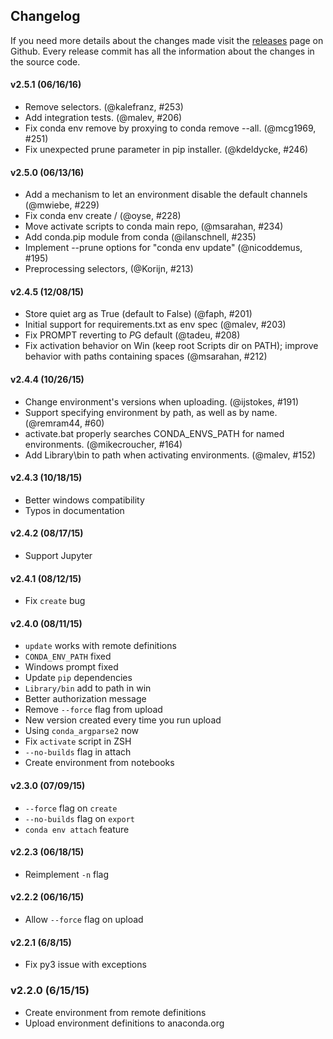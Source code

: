 ## Changelog

If you need more details about the changes made visit the
[releases](https://github.com/conda/conda-env/releases) page
on Github. Every release commit has all the information about
the changes in the source code.

#### v2.5.1 (06/16/16)

- Remove selectors. (@kalefranz, #253)
- Add integration tests. (@malev, #206)
- Fix conda env remove by proxying to conda remove --all. (@mcg1969, #251)
- Fix unexpected prune parameter in pip installer. (@kdeldycke, #246)

#### v2.5.0 (06/13/16)

- Add a mechanism to let an environment disable the default channels (@mwiebe, #229)
- Fix conda env create <username>/<env name> (@oyse, #228)
- Move activate scripts to conda main repo, (@msarahan, #234)
- Add conda.pip module from conda (@ilanschnell, #235)
- Implement --prune options for "conda env update" (@nicoddemus, #195)
- Preprocessing selectors, (@Korijn, #213)

#### v2.4.5 (12/08/15)

- Store quiet arg as True (default to False) (@faph, #201)
- Initial support for requirements.txt as env spec (@malev, #203)
- Fix PROMPT reverting to $P$G default (@tadeu, #208)
- Fix activation behavior on Win (keep root Scripts dir on PATH); improve behavior with paths containing spaces (@msarahan, #212)

#### v2.4.4 (10/26/15)

- Change environment's versions when uploading. (@ijstokes, #191)
- Support specifying environment by path, as well as by name. (@remram44, #60)
- activate.bat properly searches CONDA_ENVS_PATH for named environments. (@mikecroucher, #164)
- Add Library\\bin to path when activating environments. (@malev, #152)

#### v2.4.3 (10/18/15)

- Better windows compatibility
- Typos in documentation

#### v2.4.2 (08/17/15)

- Support Jupyter

#### v2.4.1 (08/12/15)

- Fix `create` bug

#### v2.4.0 (08/11/15)

- `update` works with remote definitions
- `CONDA_ENV_PATH` fixed
- Windows prompt fixed
- Update `pip` dependencies
- `Library/bin` add to path in win
- Better authorization message
- Remove `--force` flag from upload
- New version created every time you run upload
- Using `conda_argparse2` now
- Fix `activate` script in ZSH
- `--no-builds` flag in attach
- Create environment from notebooks

#### v2.3.0 (07/09/15)

- `--force` flag on `create`
- `--no-builds` flag on `export`
- `conda env attach` feature

#### v2.2.3 (06/18/15)

- Reimplement `-n` flag

#### v2.2.2 (06/16/15)

- Allow `--force` flag on upload

#### v2.2.1 (6/8/15)

- Fix py3 issue with exceptions

### v2.2.0 (6/15/15)

- Create environment from remote definitions
- Upload environment definitions to anaconda.org
